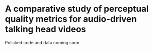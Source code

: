 # A comparative study of perceptual quality metrics for audio-driven talking head videos

Polished code and data coming soon.
